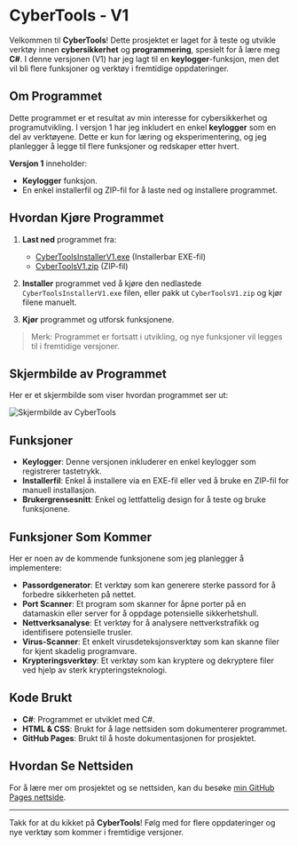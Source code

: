 # CyberTools - V1

Velkommen til **CyberTools**! Dette prosjektet er laget for å teste og utvikle verktøy innen **cybersikkerhet** og **programmering**, spesielt for å lære meg **C#**. I denne versjonen (V1) har jeg lagt til en **keylogger**-funksjon, men det vil bli flere funksjoner og verktøy i fremtidige oppdateringer.

## Om Programmet

Dette programmet er et resultat av min interesse for cybersikkerhet og programutvikling. I versjon 1 har jeg inkludert en enkel **keylogger** som en del av verktøyene. Dette er kun for læring og eksperimentering, og jeg planlegger å legge til flere funksjoner og redskaper etter hvert.

**Versjon 1** inneholder:
- **Keylogger** funksjon.
- En enkel installerfil og ZIP-fil for å laste ned og installere programmet.

## Hvordan Kjøre Programmet

1. **Last ned** programmet fra:
   - [CyberToolsInstallerV1.exe](https://cybernilsen.github.io/Andreas-Nettside/downloads/CyberToolsInstallerV1.exe) (Installerbar EXE-fil)
   - [CyberToolsV1.zip](https://cybernilsen.github.io/Andreas-Nettside/downloads/CyberToolsV1.zip) (ZIP-fil)

2. **Installer** programmet ved å kjøre den nedlastede `CyberToolsInstallerV1.exe` filen, eller pakk ut `CyberToolsV1.zip` og kjør filene manuelt.
3. **Kjør** programmet og utforsk funksjonene.

> Merk: Programmet er fortsatt i utvikling, og nye funksjoner vil legges til i fremtidige versjoner.

## Skjermbilde av Programmet

Her er et skjermbilde som viser hvordan programmet ser ut:

![Skjermbilde av CyberTools](https://cybernilsen.github.io/Andreas-Nettside/Images/Skjermbilde.png)

## Funksjoner

- **Keylogger**: Denne versjonen inkluderer en enkel keylogger som registrerer tastetrykk.
- **Installerfil**: Enkel å installere via en EXE-fil eller ved å bruke en ZIP-fil for manuell installasjon.
- **Brukergrensesnitt**: Enkel og lettfattelig design for å teste og bruke funksjonene.

## Funksjoner Som Kommer

Her er noen av de kommende funksjonene som jeg planlegger å implementere:

- **Passordgenerator**: Et verktøy som kan generere sterke passord for å forbedre sikkerheten på nettet.
- **Port Scanner**: Et program som skanner for åpne porter på en datamaskin eller server for å oppdage potensielle sikkerhetshull.
- **Nettverksanalyse**: Et verktøy for å analysere nettverkstrafikk og identifisere potensielle trusler.
- **Virus-Scanner**: Et enkelt virusdeteksjonsverktøy som kan skanne filer for kjent skadelig programvare.
- **Krypteringsverktøy**: Et verktøy som kan kryptere og dekryptere filer ved hjelp av sterk krypteringsteknologi.

## Kode Brukt

- **C#**: Programmet er utviklet med C#.
- **HTML & CSS**: Brukt for å lage nettsiden som dokumenterer programmet.
- **GitHub Pages**: Brukt til å hoste dokumentasjonen for prosjektet.

## Hvordan Se Nettsiden

For å lære mer om prosjektet og se nettsiden, kan du besøke [min GitHub Pages nettside](https://cybernilsen.github.io/Andreas-Nettside/).

---

Takk for at du kikket på **CyberTools**! Følg med for flere oppdateringer og nye verktøy som kommer i fremtidige versjoner.
